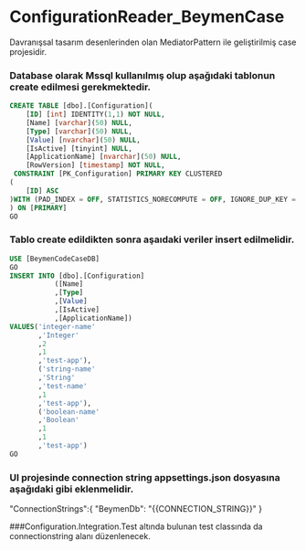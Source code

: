 ﻿# ConfigurationReader_BeymenCase

Davranışsal tasarım desenlerinden olan MediatorPattern ile geliştirilmiş case projesidir. 

### Database olarak Mssql kullanılmış olup aşağıdaki tablonun  create edilmesi gerekmektedir. 

```sql
CREATE TABLE [dbo].[Configuration](
	[ID] [int] IDENTITY(1,1) NOT NULL,
	[Name] [varchar](50) NULL,
	[Type] [varchar](50) NULL,
	[Value] [nvarchar](50) NULL,
	[IsActive] [tinyint] NULL,
	[ApplicationName] [nvarchar](50) NULL,
	[RowVersion] [timestamp] NOT NULL,
 CONSTRAINT [PK_Configuration] PRIMARY KEY CLUSTERED 
(
	[ID] ASC
)WITH (PAD_INDEX = OFF, STATISTICS_NORECOMPUTE = OFF, IGNORE_DUP_KEY = OFF, ALLOW_ROW_LOCKS = ON, ALLOW_PAGE_LOCKS = ON) ON [PRIMARY]
) ON [PRIMARY]
GO
```


### Tablo create edildikten sonra aşaıdaki veriler insert edilmelidir. 

```sql
USE [BeymenCodeCaseDB]
GO
INSERT INTO [dbo].[Configuration]
           ([Name]
           ,[Type]
           ,[Value]
           ,[IsActive]
           ,[ApplicationName])
VALUES('integer-name'
       ,'Integer'
       ,2
       ,1
       ,'test-app'),
       ('string-name'
       ,'String'
       ,'test-name'
       ,1
       ,'test-app'),
       ('boolean-name'
       ,'Boolean'
       ,1
       ,1
       ,'test-app')
GO

```
### UI projesinde connection string  appsettings.json dosyasına aşağıdaki gibi eklenmelidir. 
"ConnectionStrings":{
"BeymenDb": "{{CONNECTION_STRING}}"
}


###Configuration.Integration.Test altında bulunan test classında da connectionstring alanı düzenlenecek. 






